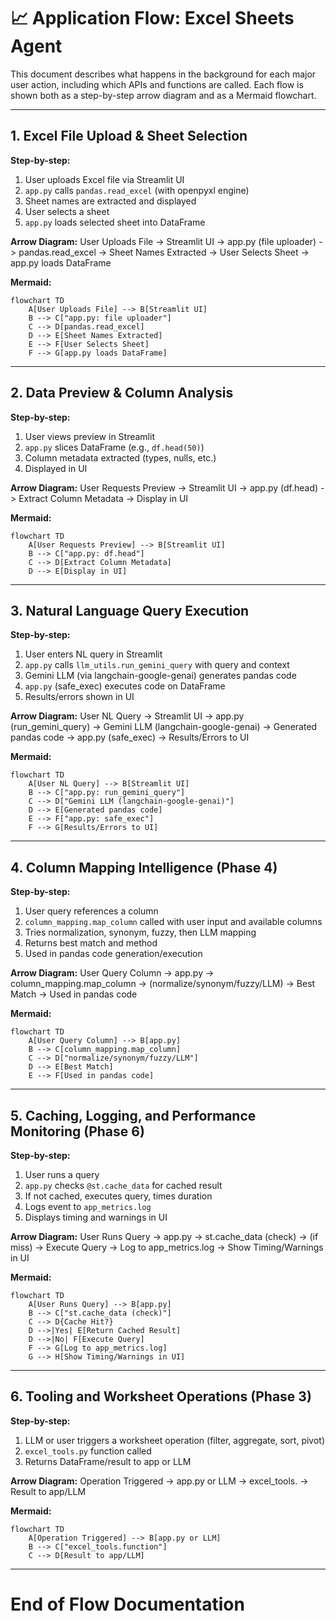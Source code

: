 # 📈 Application Flow: Excel Sheets Agent

This document describes what happens in the background for each major user action, including which APIs and functions are called. Each flow is shown both as a step-by-step arrow diagram and as a Mermaid flowchart.

---

## 1. Excel File Upload & Sheet Selection

**Step-by-step:**
1. User uploads Excel file via Streamlit UI
2. `app.py` calls `pandas.read_excel` (with openpyxl engine)
3. Sheet names are extracted and displayed
4. User selects a sheet
5. `app.py` loads selected sheet into DataFrame

**Arrow Diagram:**
User Uploads File -> Streamlit UI -> app.py (file uploader) -> pandas.read_excel -> Sheet Names Extracted -> User Selects Sheet -> app.py loads DataFrame

**Mermaid:**
```mermaid
flowchart TD
    A[User Uploads File] --> B[Streamlit UI]
    B --> C["app.py: file uploader"]
    C --> D[pandas.read_excel]
    D --> E[Sheet Names Extracted]
    E --> F[User Selects Sheet]
    F --> G[app.py loads DataFrame]
```

---

## 2. Data Preview & Column Analysis

**Step-by-step:**
1. User views preview in Streamlit
2. `app.py` slices DataFrame (e.g., `df.head(50)`)
3. Column metadata extracted (types, nulls, etc.)
4. Displayed in UI

**Arrow Diagram:**
User Requests Preview -> Streamlit UI -> app.py (df.head) -> Extract Column Metadata -> Display in UI

**Mermaid:**
```mermaid
flowchart TD
    A[User Requests Preview] --> B[Streamlit UI]
    B --> C["app.py: df.head"]
    C --> D[Extract Column Metadata]
    D --> E[Display in UI]
```

---

## 3. Natural Language Query Execution

**Step-by-step:**
1. User enters NL query in Streamlit
2. `app.py` calls `llm_utils.run_gemini_query` with query and context
3. Gemini LLM (via langchain-google-genai) generates pandas code
4. `app.py` (safe_exec) executes code on DataFrame
5. Results/errors shown in UI

**Arrow Diagram:**
User NL Query -> Streamlit UI -> app.py (run_gemini_query) -> Gemini LLM (langchain-google-genai) -> Generated pandas code -> app.py (safe_exec) -> Results/Errors to UI

**Mermaid:**
```mermaid
flowchart TD
    A[User NL Query] --> B[Streamlit UI]
    B --> C["app.py: run_gemini_query"]
    C --> D["Gemini LLM (langchain-google-genai)"]
    D --> E[Generated pandas code]
    E --> F["app.py: safe_exec"]
    F --> G[Results/Errors to UI]
```

---

## 4. Column Mapping Intelligence (Phase 4)

**Step-by-step:**
1. User query references a column
2. `column_mapping.map_column` called with user input and available columns
3. Tries normalization, synonym, fuzzy, then LLM mapping
4. Returns best match and method
5. Used in pandas code generation/execution

**Arrow Diagram:**
User Query Column -> app.py -> column_mapping.map_column -> (normalize/synonym/fuzzy/LLM) -> Best Match -> Used in pandas code

**Mermaid:**
```mermaid
flowchart TD
    A[User Query Column] --> B[app.py]
    B --> C[column_mapping.map_column]
    C --> D["normalize/synonym/fuzzy/LLM"]
    D --> E[Best Match]
    E --> F[Used in pandas code]
```

---

## 5. Caching, Logging, and Performance Monitoring (Phase 6)

**Step-by-step:**
1. User runs a query
2. `app.py` checks `@st.cache_data` for cached result
3. If not cached, executes query, times duration
4. Logs event to `app_metrics.log`
5. Displays timing and warnings in UI

**Arrow Diagram:**
User Runs Query -> app.py -> st.cache_data (check) -> (if miss) -> Execute Query -> Log to app_metrics.log -> Show Timing/Warnings in UI

**Mermaid:**
```mermaid
flowchart TD
    A[User Runs Query] --> B[app.py]
    B --> C["st.cache_data (check)"]
    C --> D{Cache Hit?}
    D -->|Yes| E[Return Cached Result]
    D -->|No| F[Execute Query]
    F --> G[Log to app_metrics.log]
    G --> H[Show Timing/Warnings in UI]
```

---

## 6. Tooling and Worksheet Operations (Phase 3)

**Step-by-step:**
1. LLM or user triggers a worksheet operation (filter, aggregate, sort, pivot)
2. `excel_tools.py` function called
3. Returns DataFrame/result to app or LLM

**Arrow Diagram:**
Operation Triggered -> app.py or LLM -> excel_tools.<function> -> Result to app/LLM

**Mermaid:**
```mermaid
flowchart TD
    A[Operation Triggered] --> B[app.py or LLM]
    B --> C["excel_tools.function"]
    C --> D[Result to app/LLM]
```

---

# End of Flow Documentation
